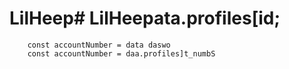 # LilHeep# LilHeepata.profiles[id;
        const accountNumber = data daswo
        const accountNumber = daa.profiles]t_numbS
